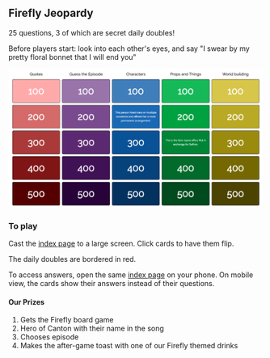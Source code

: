 
## Firefly Jeopardy

25 questions, 3 of which are secret daily doubles!

Before players start: look into each other's eyes, and say "I swear by my pretty floral bonnet that I will end you"

![firefly-image](/assets/game-screenshot.jpg)

### To play

Cast the [index page](http://mindplace.github.io/firefly-jeopardy/) to a large screen. Click cards to have them flip.

The daily doubles are bordered in red.

To access answers, open the same [index page](http://mindplace.github.io/firefly-jeopardy/) on your phone. On mobile view, the cards show their answers instead of their questions.

#### Our Prizes
1. Gets the Firefly board game
2. Hero of Canton with their name in the song
3. Chooses episode
4. Makes the after-game toast with one of our Firefly themed drinks

